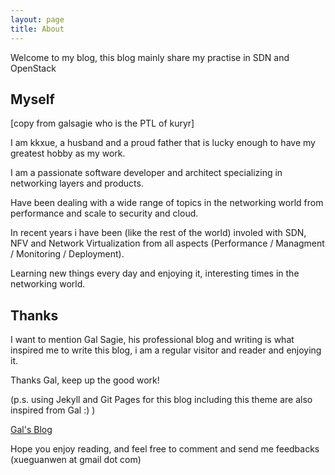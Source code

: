 ```yaml
---
layout: page
title: About
---
```


<p class="message">
  Welcome to my blog, this blog mainly share my practise in SDN and OpenStack
</p>


## Myself
[copy from galsagie who is the PTL of kuryr]

I am kkxue, a husband and a proud father that is lucky enough to have my greatest
hobby as my work.

I am a passionate software developer and architect specializing in networking layers and products.

Have been dealing with a wide range of topics in the networking world from performance and scale to security and cloud.

In recent years i have been (like the rest of the world) involed with SDN, NFV and Network Virtualization from all
aspects (Performance / Managment / Monitoring / Deployment).

Learning new things every day and enjoying it, interesting times in the networking world.

## Thanks

I want to mention Gal Sagie, his professional blog and writing is what inspired me to
write this blog, i am a regular visitor and reader and enjoying it.

Thanks Gal, keep up the good work!

(p.s. using Jekyll and Git Pages for this blog including this theme are also inspired from Gal :) )

[Gal's Blog](http://galsagie.github.io/)

Hope you enjoy reading, and feel free to comment and send me
feedbacks (xueguanwen at gmail dot com)










